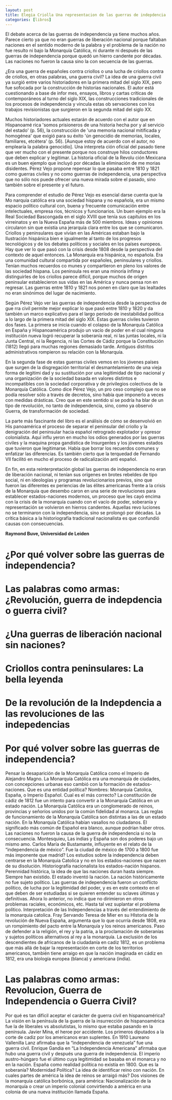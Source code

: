 ```yaml
---
layout: post
title: Elegia Criolla Una representacion de las guerras de indepdencia hispanoamericanas. 
categories: [libros]
---
```


El debate acerca de las guerras de independencia ya tiene muchos años. Parece
cierto ya que no eran guerras de liberación nacional porque faltaban naciones en el
sentido moderno de la palabra y el problema de la nación no fue resulto ni bajo la
Monarquía Católica, ni durante ni después de las guerras de independencia porque 
quedó un hierro candente por décadas. Las naciones no fueron la causa sino la con
secuencia de las guerras. 

¿Era una guerra de españoles contra criollos o una lucha de criollos contra de
criollos, en otras palabras, una guerra civil? La idea de una guerra civil ya surgió
entre varios historiadores en la primera mitad del siglo XIX, pero fue sofocada por
la construcción de historias nacionales. El autor está cuestionando a base de infor
mes, ensayos, libros y cartas críticas de contemporáneos al turno del siglo XIX, las
construcciones tradicionales de los procesos de independencia y vincula estas ob
servaciones con los trabajos revisionistas que surgieron en la segunda mitad del
siglo XX. 

Muchos historiadores actuales estarán de acuerdo con el autor que en Hispanoamé
rica 'somos prisioneros de una historia hecha por y al servicio del estado' (p. 56),
la construcción de 'una memoria nacional mitificada y homogénea' que exigió para
su éxito 'ún genocidio de memorias, locales, familiares, etcétera' (p. 56). [Aunque
estoy de acuerdo con el autor, no emplearía la palabra genocidio]. Una interpreta
ción oficial del pasado tiene que ver mucho con el presente porque nos construye
hilos conductores que deben explicar y legitimar. La historia oficial de la Revolu
ción Mexicana es un buen ejemplo que incluyó por décadas la eliminación de me
morias disidentes. Pérez Vejo propone repensar lo que pasaba entre 1810 y 1821
como guerras civiles y no como guerras de independencia, una perspectiva que no
sólo nos puede ofrecer una nueva mirada sobre el pasado, sino también sobre el
presente y el futuro. 

Para comprender el estudio de Pérez Vejo es esencial darse cuenta que la Mo
narquía católica era una sociedad hispana y no española, era un mismo espacio
político cultural con, buena y frecuente comunicación entre intelectuales, empresa
rios, técnicos y funcionarios. Un buen ejemplo era la Real Sociedad Bascongada en
el siglo XVIII que tenía sus capítulos en los virreinatos y en la Nueva España más
de 500 miembros. Ideas y opiniones circularon sin que existía una jerarquía clara
entre los que se comunicaron. Criollos y peninsulares que vivían en las Américas
estaban bajo la Ilustración hispánica bien e igualmente al tanto de los progresos
tecnológicos y de los debates políticos y sociales en los países europeos. Hay que
ver lo que pasó con la crisis desde 1808 desde la perspectiva del contexto de aquel
entonces. La Monarquía era hispánica, no española. Era una comunidad cultural
compartida por españoles, peninsulares y criollos. Tenían muchos recuerdos co
munes y compartieron en pleno los valores de las sociedad hispana. Los peninsula
res eran una minoría ínfima y distinguirles de los criollos parece difícil, porque
muchos de origen peninsular establecieron sus vidas en las América y nunca pensa
ron en regresar. Las guerras entre 1810 y 1821 nos ponen en claro que las lealtades
no eran sinónimos del lugar de nacimiento. 

Según Pérez Vejo ver las guerras de independencia desde la perspectiva de gue
rra civil permite mejor explicar lo que pasó entre 1810 y 1820 y da también un
marco explicativo para el largo período de inestabilidad política a lo largo de la
primera mitad del siglo XIX. Estas guerras civiles tuvieron dos fases. La primera
se inicia cuando el colapso de la Monarquía Católica en España y Hispanoamérica
produjo un vacío de poder en el cual ninguna institución nueva logró recuperar la
soberanía real, ni las juntas locales, ni la Junta Central, ni la Regencia, ni las Cortes
de Cádiz porque la Constitución (1812) llegó para muchas regiones demasiado tarde. 
Antiguos distritos administrativos rompieron su relación con la Monarquía.

En la segunda fase de estas guerras civiles vemos en los jóvenes países que surgen
de la disgregación territorial el desmantelamiento de una vieja forma de legitimi
dad y su sustitución por una legitimidad de tipo nacional y una organización de la
sociedad basada en valores distintos e incompatibles con la sociedad corporativa y
de privilegios colectivos de la Monarquía Católica. Como dice Pérez Vejo, un pro
ceso complejo que no se podía resolver sólo a través de decretos, sino había que
imponerlo a veces con medidas drásticas. Creo que en este sentido sí se podría ha
blar de un tipo de revolución, no tanto de independencia, sino, como ya observó
Guerra, de transformación de sociedad. 

La parte más fascinante del libro es el análisis de cómo se desenvolvió en His
panoamérica el proceso de separar el peninsular del criollo y la denigración del
peninsular hacia español retrogrado explotador y opresor colonialista. Aquí influ
yeron en mucho los odios generados por las guerras civiles y la maquina propa
gandística de Insurgentes y los jóvenes estados que tuvieron que legitimarse. Había
que borrar los recuerdos comunes y enfatizar las diferencias. Es también cierto que
la terquedad de Fernando VII facilitó en mucho el proceso de radicalización anti
español. 

En fin, en esta reinterpretación global las guerras de independencia no eran de
liberación nacional, ni tenían sus orígenes en brotes rebeldes de tipo social, ni en
ideologías y programas revolucionarios previos, sino que fueron las diferentes ex
periencias de las élites americanas frente a la crisis de la Monarquía que desembo
caron en una serie de revoluciones para establecer estados-naciones modernos, un
proceso que les cayó encima con la crisis de la monarquía cuando con el vacío de
poder, soberanía y representación se volvieron en hierros candentes. Aquellas revo
luciones no se terminaron con la independencia, sino se prolongó por décadas. La
crítica básica a la historiografía tradicional nacionalista es que confundió causas
con consecuencias. 

<!-- http://www.jstor.org/stable/23339614 -->

**Raymond Buve, Universidad de Leiden**
  
<!--more-->

# ¿Por qué volver sobre las guerras de independencia?
# Las palabras como armas: ¿Revolución, guerra de indepdencia o guerra civil?
# ¿Una guerras de liberación nacional sin naciones?
# Criollos contra peninsulares: La bella leyenda
# De la revolución de la Indepdencia a las revoluciones de las indepedencias

# Por qué volver sobre las guerras de independencia?
    
Pensar la desaparición de la Monarquía Católica como el Imperio de Alejandro Magno.
La Monarquía Católica era una monarquía de ciudades, con concepciones urbanas eso cambió con la formación de estados-naciones.
Que es una entidad política?
Nombres: Monarquia Catolica, España, o Imperio Español. Cual es el más correcto?
La constitución de cádiz de 1812 fue un intento para convertir a la Monarquía Católica en un estado nación.
La Monarquía Católica era un conglomerado de reinos, provincias y señoríos unidos por la común fidelidad al monarca. Las reglas de funcionamiento de la Monarquía Católica son distintas a las de un estado nación.
En la Monarquía Católica habían vasallos no ciudadanos.
El significado más común de Español era blanco, aunque podrían haber otros.
Las naciones no fueron la causa de la guerra de independencia si no la consecuencia.
Montesquieu, Las indias y España son dos poderes bajo un mismo amo.
Carlos María de Bustamante, influyente en el relato de la “independencia de méxico”.
Fue la ciudad de méxico de 1700 a 1800 fue más imponente que madrid?
Los estudios sobre la independencia deben centrarse en la Monarquia Catolica y no en los estados-naciones que nacen de su disolución.
Historiografía nacionalista los estados-nación hispanos.
Perennidad histórica, la idea de que las naciones duran hasta siempre. Siempre han existido.
El estado inventó la nación.
La nación históricamente no fue sujeto político.
Las guerras de independencia fueron un conflicto político, de lucha por la legitimidad del poder, y es en este contexto en el que deben de ser estudiadas si se quieren entender su sclaves últimas y definitivas.
Ahora lo anterior, no indica que no dirimieron en otros problemas raciales, económicos, etc. Hasta tal vez suplantar el problema político.
Interpretación de las Independencias a través del entendimiento de la monarquia catolica.
Fray Servando Teresa de Mier en su HIstoria de la revolución de Nueva España, argumenta que lo que ocurría desde 1808, era un rompimiento del pacto entre la Monarquía y los reinos americanos.
Paso de defender a la religión, el rey y la patria, a la proclamación de soberanías y sujetos políticos alternativos al rey a la monarquía.
La exclusión de los descendientes de africanos de la ciudadanía en cadiz 1812, es un problema que más allá de bajar la representación en corte de los territorios americanos, también tiene arraigo en que la nación imaginada en cádiz en 1812, era una biología europea (blanca) y americana (india).

# Las palabras como armas: Revolucion, Guerra de Independencia o Guerra Civil?
Por qué es tan difícil aceptar el carácter de guerra civil en hispanoamérica?
La visión en la península de la guerra de la insurrección de hispanoamérica fue la de liberales vs absolutistas, lo mismo que estaba pasando en la península.
Javier Mina, el heroe por accidente.
Los primeros diputados a la corte de cadiz por los americanos eran suplentes.
En 1910 Laureano Vallenilla Lanz afirmaba que la “independencia de venezuela” fue una guerra civil.
Enrique Gandia en “La Independencia Americana” afirmaba que hubo una guerra civil y después una guerra de independencia.
El imperio austro-húngaro fue el último cuya legitimidad se basaba en el monarca y no en la nación.
España como realidad  política no existía en 1800.
Que es la soberanía?
Modernidad Política?
La idea de identificar reino con nación.
En cuales partes de américa la idea de reinos se arraigó más?
Dos visiones de la monarquía católica borbónica, para américa: Nacionalización de la monarquía o crear un imperio colonial convirtiendo a américa en una colonia de una nueva institución llamada España.

